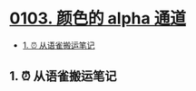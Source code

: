 # [0103. 颜色的 alpha 通道](https://github.com/Tdahuyou/html-css-js/tree/main/0103.%20%E9%A2%9C%E8%89%B2%E7%9A%84%20alpha%20%E9%80%9A%E9%81%93)

<!-- region:toc -->
- [1. ⏰ 从语雀搬运笔记](#1--从语雀搬运笔记)
<!-- endregion:toc -->

## 1. ⏰ 从语雀搬运笔记


